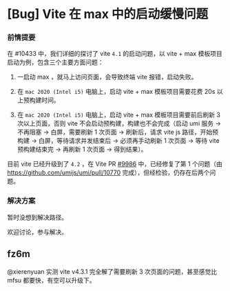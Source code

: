 # [Bug] Vite 在 max 中的启动缓慢问题

### 前情提要

在 #10433 中，我们详细的探讨了 vite `4.1` 的启动问题，以 vite + max 模板项目启动为例，包含三个主要方面问题：

1. 一启动 max ，就马上访问页面，会导致终端 vite 报错，启动失败。

2. 在 `mac 2020 (Intel i5)` 电脑上，启动 vite + max 模板项目需要花费 20s 以上预构建时间。

3. 在 `mac 2020 (Intel i5)` 电脑上，启动 vite + max 模板项目需要前后刷新 3 次以上页面，否则 vite 不会启动预构建，构建也不会完成（启动 umi 服务 → 不再阻塞 → 白屏，需要刷新 1 次页面 → 刷新后，请求 vite js 路径，开始预构建 → 白屏，等待请求并发结束后 → 必须再手动刷新 1 次页面 → 等待 vite 预构建结束完 → 再刷新 1 次页面 → 得到结果）。

目前 vite 已经升级到了 `4.2` ，在 Vite PR [#9986](https://github.com/vitejs/vite/issues/9986) 中，已经修复了第 1 个问题（由 https://github.com/umijs/umi/pull/10770 完成），但经检验，仍存在后两个问题。

### 解决方案

暂时没想到解决路径。

欢迎讨论，参与解决。

## fz6m

@xierenyuan 实测 vite v4.3.1 完全解了需要刷新 3 次页面的问题，甚至感觉比 mfsu 都要快，有空可以升级下。
